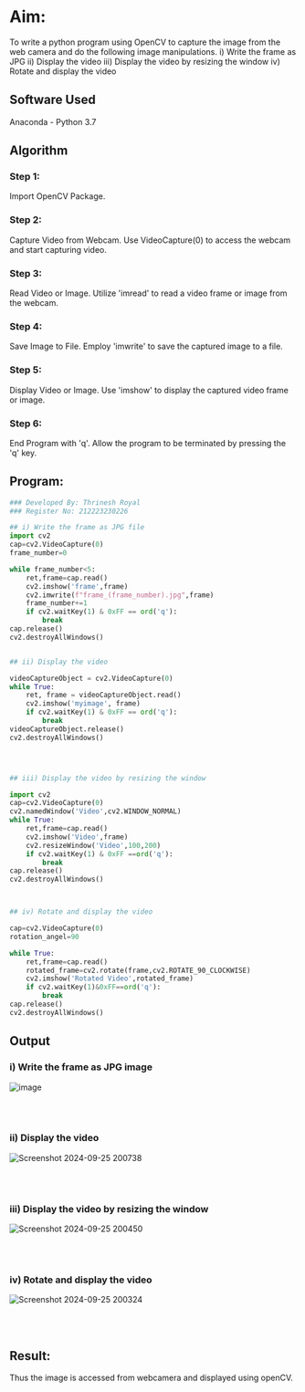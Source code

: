 
# Aim:
 
To write a python program using OpenCV to capture the image from the web camera and do the following image manipulations.
i) Write the frame as JPG 
ii) Display the video 
iii) Display the video by resizing the window
iv) Rotate and display the video

## Software Used
Anaconda - Python 3.7

## Algorithm
### Step 1:
Import OpenCV Package.
<br>
### Step 2:
Capture Video from Webcam. Use VideoCapture(0) to access the webcam and start capturing video.
<br>
### Step 3:
Read Video or Image. Utilize 'imread' to read a video frame or image from the webcam.
<br>
### Step 4:
Save Image to File. Employ 'imwrite' to save the captured image to a file.
<br>
### Step 5:
Display Video or Image. Use 'imshow' to display the captured video frame or image.
<br>
### Step 6:
End Program with 'q'. Allow the program to be terminated by pressing the 'q' key.
<br>

## Program:
``` Python
### Developed By: Thrinesh Royal
### Register No: 212223230226

## i) Write the frame as JPG file
import cv2
cap=cv2.VideoCapture(0)
frame_number=0

while frame_number<5:
    ret,frame=cap.read()
    cv2.imshow('frame',frame)
    cv2.imwrite(f"frame_(frame_number).jpg",frame)
    frame_number+=1
    if cv2.waitKey(1) & 0xFF == ord('q'):
        break
cap.release()
cv2.destroyAllWindows()


## ii) Display the video

videoCaptureObject = cv2.VideoCapture(0)
while True:
    ret, frame = videoCaptureObject.read()
    cv2.imshow('myimage', frame)
    if cv2.waitKey(1) & 0xFF == ord('q'):
        break
videoCaptureObject.release()
cv2.destroyAllWindows()  




## iii) Display the video by resizing the window

import cv2
cap=cv2.VideoCapture(0)
cv2.namedWindow('Video',cv2.WINDOW_NORMAL)
while True:
    ret,frame=cap.read()
    cv2.imshow('Video',frame)
    cv2.resizeWindow('Video',100,200)
    if cv2.waitKey(1) & 0xFF ==ord('q'):
        break
cap.release()
cv2.destroyAllWindows()        



## iv) Rotate and display the video

cap=cv2.VideoCapture(0)
rotation_angel=90

while True:
    ret,frame=cap.read()
    rotated_frame=cv2.rotate(frame,cv2.ROTATE_90_CLOCKWISE)
    cv2.imshow('Rotated Video',rotated_frame)
    if cv2.waitKey(1)&0xFF==ord('q'):
        break
cap.release()
cv2.destroyAllWindows()        
```
## Output

### i) Write the frame as JPG image
![image](https://github.com/user-attachments/assets/cd65b37e-66fd-49e2-a34a-e27f94050dab)

</br>
</br>


### ii) Display the video

![Screenshot 2024-09-25 200738](https://github.com/user-attachments/assets/5ac92501-54fd-4b99-8c54-206f96a3162d)

</br>
</br>


### iii) Display the video by resizing the window

![Screenshot 2024-09-25 200450](https://github.com/user-attachments/assets/4bec1481-b6a2-4943-914c-a42a2706115f)

</br>
</br>



### iv) Rotate and display the video

![Screenshot 2024-09-25 200324](https://github.com/user-attachments/assets/ebe9ecd6-2a2a-49fd-8854-e04f5434c112)

</br>
</br>





## Result:
Thus the image is accessed from webcamera and displayed using openCV.
